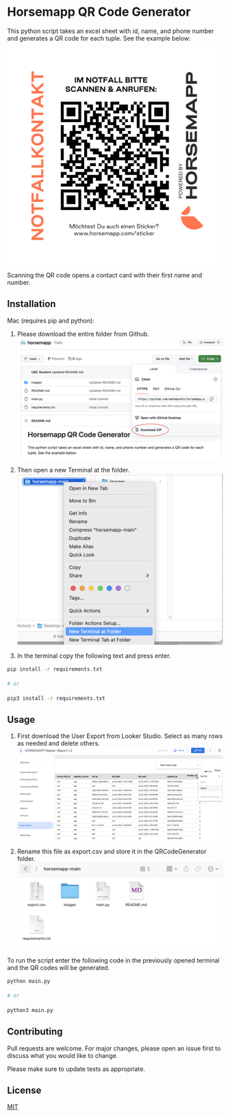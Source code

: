# Horsemapp QR Code Generator

This python script takes an excel sheet with id, name, and phone number and generates
a QR code for each tuple. See the example below:

![](images/sample.png)

Scanning the QR code opens a contact card with their first name and number. 

## Installation

Mac (requires pip and python): 

1. Please download the entire folder from Github.
![](images/instruction1.png)


2. Then open a new Terminal at the folder.
![](images/instruction2.png)


3. In the terminal copy the following text and press enter.
```bash
pip install -r requirements.txt

# or 

pip3 install -r requirements.txt
```

## Usage

1. First download the User Export from Looker Studio. Select as many rows as needed and delete others. 
![](images/instruction3.png)


2. Rename this file as export.csv and store it in the QRCodeGenerator folder.
![](images/instruction4.png)

To run the script enter the following code in the previously opened terminal and the QR codes 
will be generated.

```bash
python main.py

# or 

python3 main.py
```

## Contributing

Pull requests are welcome. For major changes, please open an issue first
to discuss what you would like to change.

Please make sure to update tests as appropriate.

## License

[MIT](https://choosealicense.com/licenses/mit/)